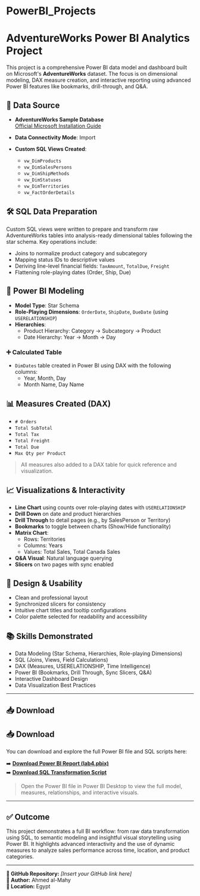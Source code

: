 # PowerBI_Projects
# AdventureWorks Power BI Analytics Project

This project is a comprehensive Power BI data model and dashboard built on Microsoft's **AdventureWorks** dataset. The focus is on dimensional modeling, DAX measure creation, and interactive reporting using advanced Power BI features like bookmarks, drill-through, and Q&A.

## 📁 Data Source

- **AdventureWorks Sample Database**  
  [Official Microsoft Installation Guide](https://docs.microsoft.com/en-us/sql/samples/adventureworks-install-configure?view=sql-server-ver15&tabs=ssms)

- **Data Connectivity Mode**: Import

- **Custom SQL Views Created**:
  - `vw_DimProducts`
  - `vw_DimSalesPersons`
  - `vw_DimShipMethods`
  - `vw_DimStatuses`
  - `vw_DimTerritories`
  - `vw_FactOrderDetails`

## 🛠 SQL Data Preparation

Custom SQL views were written to prepare and transform raw AdventureWorks tables into analysis-ready dimensional tables following the star schema. Key operations include:

- Joins to normalize product category and subcategory
- Mapping status IDs to descriptive values
- Deriving line-level financial fields: `TaxAmount`, `TotalDue`, `Freight`
- Flattening role-playing dates (Order, Ship, Due)

## 🧠 Power BI Modeling

- **Model Type**: Star Schema
- **Role-Playing Dimensions**: `OrderDate`, `ShipDate`, `DueDate` (using `USERELATIONSHIP`)
- **Hierarchies**:
  - Product Hierarchy: Category → Subcategory → Product
  - Date Hierarchy: Year → Month → Day

### ➕ Calculated Table

- `DimDates` table created in Power BI using DAX with the following columns:
  - Year, Month, Day
  - Month Name, Day Name

## 📊 Measures Created (DAX)

- `# Orders`
- `Total SubTotal`
- `Total Tax`
- `Total Freight`
- `Total Due`
- `Max Qty per Product`

> All measures also added to a DAX table for quick reference and visualization.

## 📈 Visualizations & Interactivity

- **Line Chart** using counts over role-playing dates with `USERELATIONSHIP`
- **Drill Down** on date and product hierarchies
- **Drill Through** to detail pages (e.g., by SalesPerson or Territory)
- **Bookmarks** to toggle between charts (Show/Hide functionality)
- **Matrix Chart**:  
  - Rows: Territories  
  - Columns: Years  
  - Values: Total Sales, Total Canada Sales
- **Q&A Visual**: Natural language querying
- **Slicers** on two pages with sync enabled

## 🎨 Design & Usability

- Clean and professional layout
- Synchronized slicers for consistency
- Intuitive chart titles and tooltip configurations
- Color palette selected for readability and accessibility

## 📚 Skills Demonstrated

- Data Modeling (Star Schema, Hierarchies, Role-playing Dimensions)
- SQL (Joins, Views, Field Calculations)
- DAX (Measures, USERELATIONSHIP, Time Intelligence)
- Power BI (Bookmarks, Drill Through, Sync Slicers, Q&A)
- Interactive Dashboard Design
- Data Visualization Best Practices

---

## 📥 Download

## 📥 Download

You can download and explore the full Power BI file and SQL scripts here:

➡️ **[Download Power BI Report (lab4.pbix)](./AdventureWorks-Report/lab4.pbix)**  
➡️ **[Download SQL Transformation Script](./AdventureWorks-Report/sql-data-transformation.sql)**

> Open the Power BI file in Power BI Desktop to view the full model, measures, relationships, and interactive visuals.
---

## ✅ Outcome

This project demonstrates a full BI workflow: from raw data transformation using SQL, to semantic modeling and insightful visual storytelling using Power BI. It highlights advanced interactivity and the use of dynamic measures to analyze sales performance across time, location, and product categories.

---

**🔗 GitHub Repository:** _[Insert your GitHub link here]_  
**🧾 Author:** Ahmed al-Mahy  
**📌 Location:** Egypt  
